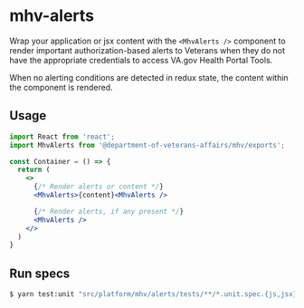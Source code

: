 # mhv-alerts

Wrap your application or jsx content with the `<MhvAlerts />` component to render important authorization-based alerts to Veterans when they do not have the appropriate credentials to access VA.gov Health Portal Tools.

When no alerting conditions are detected in redux state, the content within the component is rendered.

## Usage

```jsx
import React from 'react';
import MhvAlerts from '@department-of-veterans-affairs/mhv/exports';

const Container = () => {
  return (
    <>
      {/* Render alerts or content */}
      <MhvAlerts>{content}<MhvAlerts />

      {/* Render alerts, if any present */}
      <MhvAlerts />
    </>
  )
}
```

## Run specs

```bash
$ yarn test:unit "src/platform/mhv/alerts/tests/**/*.unit.spec.{js,jsx}"
```

